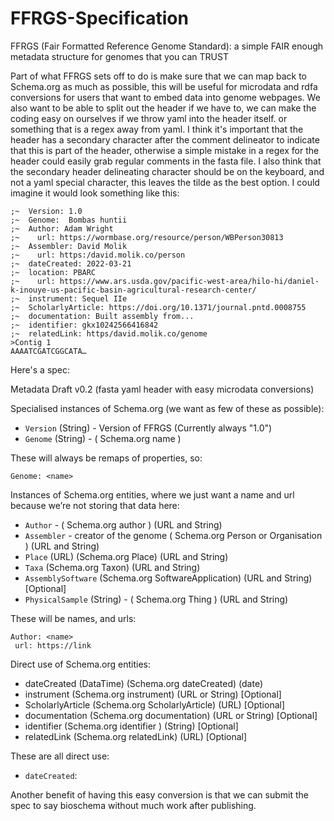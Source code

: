 # FFRGS-Specification
FFRGS (Fair Formatted Reference Genome Standard): a simple FAIR enough metadata structure for genomes that you can TRUST

Part of what FFRGS sets off to do is make sure that we can map back to Schema.org as much as possible, this will be useful for microdata and rdfa conversions for users that want to embed data into genome webpages. We also want to be able to split out the header if we have to, we can make the coding easy on ourselves if we throw yaml into the header itself. or something that is a regex away from yaml. I think it's important that the header has a secondary character after the comment delineator to indicate that this is part of the header, otherwise a simple mistake in a regex for the header could easily grab regular comments in the fasta file. I also think that the secondary header delineating character should be on the keyboard, and not a yaml special character, this leaves the tilde as the best option. I could imagine it would look something like this:
 
```
;~  Version: 1.0
;~  Genome:  Bombas huntii 
;~  Author: Adam Wright 
;~    url: https://wormbase.org/resource/person/WBPerson30813 
;~  Assembler: David Molik 
;~    url: https:/david.molik.co/person
;~  dateCreated: 2022-03-21
;~  location: PBARC
;~    url: https://www.ars.usda.gov/pacific-west-area/hilo-hi/daniel-k-inouye-us-pacific-basin-agricultural-research-center/
;~  instrument: Sequel IIe
;~  ScholarlyArticle: https://doi.org/10.1371/journal.pntd.0008755
;~  documentation: Built assembly from... 
;~  identifier: gkx10242566416842
;~  relatedLink: https/david.molik.co/genome 
>Contig 1
AAAATCGATCGGCATA…
```
 
Here's a spec: 
 
Metadata Draft v0.2 (fasta yaml header with easy microdata conversions)
 
Specialised instances of Schema.org (we want as few of these as possible):
 
- `Version` (String) - Version of FFRGS (Currently always "1.0")
- `Genome` (String) - ( Schema.org name )
 
These will always be remaps of properties, so:

``` 
Genome: <name>
```
Instances of Schema.org entities, where we just want a name and url because we’re not storing that data here: 
 
- `Author` - ( Schema.org author ) (URL and String)
- `Assembler` - creator of the genome ( Schema.org Person or Organisation ) (URL and String)
- `Place` (URL) (Schema.org Place)  (URL and String)
- `Taxa` (Schema.org Taxon) (URL and String)
- `AssemblySoftware` (Schema.org SoftwareApplication) (URL and String) [Optional]
- `PhysicalSample` (String) - ( Schema.org Thing ) (URL and String)

These will be names, and urls:

``` 
Author: <name>
 url: https://link 
```
 
Direct use of Schema.org entities:
 
- dateCreated (DataTime) (Schema.org dateCreated) (date)
- instrument (Schema.org instrument) (URL or String) [Optional]
- ScholarlyArticle (Schema.org ScholarlyArticle) (URL) [Optional]
- documentation (Schema.org documentation) (URL or String) [Optional]
- identifier (Schema.org identifier ) (String) [Optional]
- relatedLink (Schema.org relatedLink) (URL) [Optional]
 
These are all direct use:
 
- `dateCreated`: <date>
 
Another benefit of having this easy conversion is that we can submit the spec to say bioschema without much work after publishing. 


